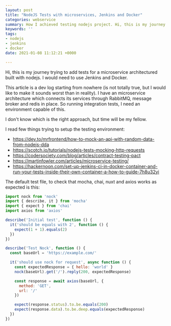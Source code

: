 ```yaml
---
layout: post
title: "NodeJS Tests with microservices, Jenkins and Docker"
categories: webservice
summary: How I achieved testing nodejs project. Hi, this is my journey trying to add tests for a microservice architectured built with nodejs. I would need to use Jenkins and Docker.
keywords: ''
tags:
- nodejs
- jenkins
- docker
date: 2021-01-08 11:12:21 +0000

---
```


Hi, this is my journey trying to add tests for a microservice architectured built with nodejs. I would need to use Jenkins and Docker. 

This article is a dev log starting from nowhere (is not totally true, but I would like to make it sounds worst than in reality). I have an microservice architecture which connects its services through RabbitMQ, message broker and redis in place. So running integration tests, I need an environment capable of this.

I don't know which is the right approach, but time will be my fellow.

I read few things trying to setup the testing environment:

- https://dev.to/mrfrontend/how-to-mock-an-api-with-random-data-from-nodejs-dda
- https://scotch.io/tutorials/nodejs-tests-mocking-http-requests
- https://codersociety.com/blog/articles/contract-testing-pact
- https://martinfowler.com/articles/microservice-testing/
- https://hackernoon.com/set-up-jenkins-ci-in-docker-container-and-run-your-tests-inside-their-own-container-a-how-to-guide-7h8u32yi

The default test file, to check that mocha, chai, nuxt and axios works as expected is this:

```js
import nock from 'nock'
import { describe, it } from 'mocha'
import { expect } from 'chai'
import axios from 'axios'

describe('Initial test', function () {
  it('should be equals with 2', function () {
    expect(1 + 1).equals(2)
  })
})

describe('Test Nock', function () {
  const baseUrl = 'https://example.com/'

  it('should use nock for request', async function () {
    const expectedResponse = { hello: 'world' }
    nock(baseUrl).get('/').reply(200, expectedResponse)

    const response = await axios(baseUrl, {
      method: 'GET',
      url: '/'
    })

    expect(response.status).to.be.equals(200)
    expect(response.data).to.be.deep.equals(expectedResponse)
  })
})
```